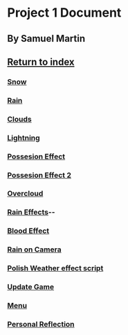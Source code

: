 # Project 1 Document

## By Samuel Martin


## <a href="../index">Return to index</a>

### <a href="snow">Snow</a>

### <a href="rain">Rain</a>

### <a href="clouds">Clouds</a>

### <a href="lightning">Lightning</a>

### <a href="possesion_effect">Possesion Effect</a>

### <a href="possesion_effect_2">Possesion Effect 2</a>

### <a href="overcloud">Overcloud</a>

### <a href="rain_effects">Rain Effects</a>--

### <a href="blood_effect">Blood Effect</a>

### <a href="camera_rain">Rain on Camera</a>

### <a href="polish">Polish Weather effect script</a>

### <a href="update">Update Game</a>

### <a href="menu">Menu</a>

### <a href="reflection">Personal Reflection</a>